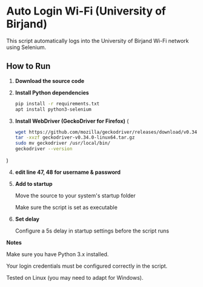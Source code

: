 # Auto Login Wi-Fi (University of Birjand)

This script automatically logs into the University of Birjand Wi-Fi network using Selenium.

## How to Run

1. **Download the source code**

2. **Install Python dependencies**  
   ```bash
   pip install -r requirements.txt
   apt install python3-selenium

3. **Install WebDriver (GeckoDriver for Firefox)** (
    ```bash
   wget https://github.com/mozilla/geckodriver/releases/download/v0.34.0/geckodriver-v0.34.0-linux64.tar.gz
   tar -xvzf geckodriver-v0.34.0-linux64.tar.gz
   sudo mv geckodriver /usr/local/bin/
   geckodriver --version
 )


4. **edit line 47, 48 for username & password**



5. **Add to startup**

    Move the source to your system's startup folder

    Make sure the script is set as executable

6. **Set delay**

    Configure a 5s delay in startup settings before the script runs




**Notes**

Make sure you have Python 3.x installed.

Your login credentials must be configured correctly in the script.

Tested on Linux (you may need to adapt for Windows).

